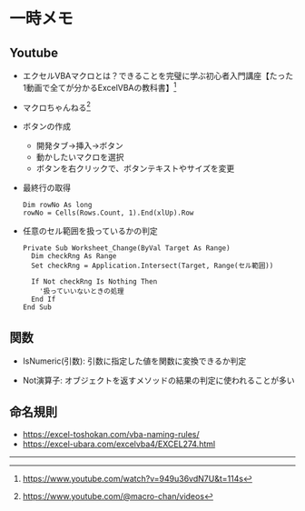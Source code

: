 # 一時メモ

## Youtube

- エクセルVBAマクロとは？できることを完璧に学ぶ初心者入門講座【たった1動画で全てが分かるExcelVBAの教科書】[^1]
- マクロちゃんねる[^2]

- ボタンの作成
  - 開発タブ→挿入→ボタン
  - 動かしたいマクロを選択
  - ボタンを右クリックで、ボタンテキストやサイズを変更

- 最終行の取得

  ```vba
  Dim rowNo As long
  rowNo = Cells(Rows.Count, 1).End(xlUp).Row
  ```

- 任意のセル範囲を扱っているかの判定

  ```vba
  Private Sub Worksheet_Change(ByVal Target As Range)
    Dim checkRng As Range
    Set checkRng = Application.Intersect(Target, Range(セル範囲))
    
    If Not checkRng Is Nothing Then
      '扱っていいないときの処理
    End If
  End Sub
  ```

## 関数

- IsNumeric(引数): 引数に指定した値を関数に変換できるか判定

- Not演算子: オブジェクトを返すメソッドの結果の判定に使われることが多い

## 命名規則

- https://excel-toshokan.com/vba-naming-rules/
- https://excel-ubara.com/excelvba4/EXCEL274.html

---
[^1]: https://www.youtube.com/watch?v=949u36vdN7U&t=114s
[^2]: https://www.youtube.com/@macro-chan/videos

